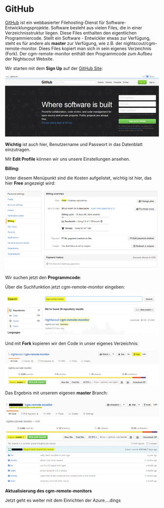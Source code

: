 # GitHub

[GitHub](https://de.wikipedia.org/wiki/GitHub) ist ein webbasierter Filehosting-Dienst für Software-Entwicklungsprojekte. Software besteht aus vielen Files, die in einer Verzeichnisstruktur liegen. Diese Files enthalten den eigentlichen Programmiercode. 
Stellt ein Software - Entwickler etwas zur Verfügung, steht es für andere als **master**
zur Verfügung, wie z.B. der nightscout/cgm-remote-monitor. Diees Files kopiert man sich in sein eigenes Verzeichnis (Fork). Der cgm-remote-monitor enthält den Programmcode zum Aufbeu der Nightscout Website.

Wir starten mit dem **Sign Up** auf der [GitHub Site](https://github.com/):

![github sign up](../images/github/github_sign_up.jpg)

**Wichtig** ist auch hier, Benutzername und Passwort in das Datenblatt einzutragen.

Mit **Edit Profile** können wir uns unsere Einstellungen ansehen. 

**Billing:**

 Unter diesem Menüpunkt sind die Kosten aufgelistet, wichtig ist hier, das hier **Free** angezeigt wird:
 
 ![github_billing](../images/github/github_billing.jpg)
 
 Wir suchen jetzt den **Programmcode**:
 
  Über die Suchfunktion jetzt cgm-remote-monitor eingeben:
 
 ![github_search](../images/github/github_search.jpg)
 
 Und mit **Fork** kopieren wir den Code in unser eigenes Verzeichnis:
 
 ![github_branch_master](../images/github/github_branch_master.jpg)
 
 Das Ergebnis mit unserem eigenen **master** Branch:
 
 ![github_fork](../images/github/github_fork.jpg)
 
 
 
 
 **Aktualisierung des cgm-remote-monitors**
 
 
 
 
 
 Jetzt geht es weiter mit dem Einrichten der Azure....dings
 
 
 





